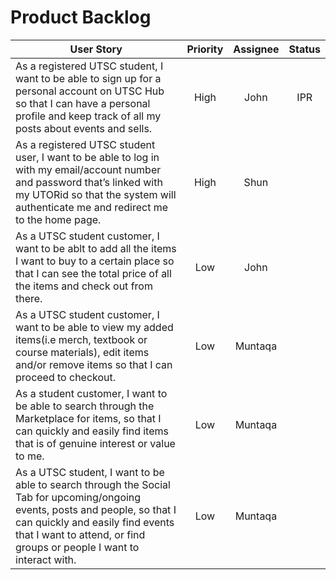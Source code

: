 # Product Backlog

|                                                             User Story                                               |      Priority      |         Assignee       |  Status  |
| ---------------------------------------------------------------------------------------------------------------------|:------------------:|:----------------------:|:----------:|
| As a registered UTSC student, I want to be able to sign up for a personal account on UTSC Hub so  that I can have a personal profile and keep track of all my posts about events and sells. | High | John | IPR |
| As a registered UTSC student user, I want to be able to log in with my email/account number and password that’s linked with my UTORid so that the system will authenticate me and redirect me to the home page. | High | Shun | |
| As a UTSC student customer, I want to be ablt to add all the items I want to buy to a certain place so that I can see the total price of all the items and check out from there. | Low | John | |
| As a UTSC student customer, I want to be able to view my added items(i.e merch, textbook or course materials), edit items and/or remove items so that I can proceed to checkout. | Low | Muntaqa | |
| As a student customer, I want to be able to search through the Marketplace for items, so that I can quickly and easily find items that is of genuine interest or value to me. | Low | Muntaqa | |
| As a UTSC student, I want to be able to search through the Social Tab for upcoming/ongoing events, posts and people, so that I can quickly and easily find events that I want to attend, or find groups or people I want to interact with. | Low | Muntaqa | |

